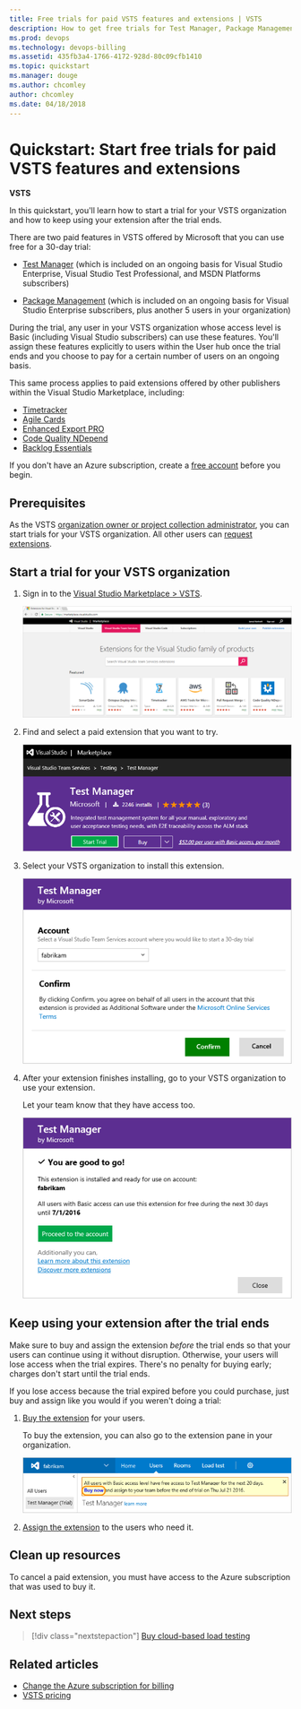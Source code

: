 ```yaml
---
title: Free trials for paid VSTS features and extensions | VSTS
description: How to get free trials for Test Manager, Package Management, and for VSTS extensions offered by other publishers (VSTS, Visual Studio Online, VSO)
ms.prod: devops
ms.technology: devops-billing
ms.assetid: 435fb3a4-1766-4172-928d-80c09cfb1410
ms.topic: quickstart
ms.manager: douge
ms.author: chcomley
author: chcomley
ms.date: 04/18/2018
---
```

[//]: # (monikerRange: 'vsts')

# Quickstart: Start free trials for paid VSTS features and extensions

**VSTS**

In this quickstart, you'll learn how to start a trial for your VSTS organization and how to keep using your extension after the trial ends.

There are two paid features in VSTS offered by Microsoft that you can use free for a 30-day trial:

- [Test Manager](https://marketplace.visualstudio.com/items/ms.vss-testmanager-web) (which is included on an ongoing basis for Visual Studio Enterprise, Visual Studio Test Professional, and MSDN Platforms subscribers)

- [Package Management](https://marketplace.visualstudio.com/items?itemName=ms.feed) (which is included on an ongoing basis for Visual Studio Enterprise subscribers, plus another 5 users in your organization)

During the trial, any user in your VSTS organization whose access level is Basic (including Visual Studio subscribers) can use these features.
You'll assign these features explicitly to users within the User hub once the trial ends and you choose to pay for a certain number of users on an ongoing basis.

This same process applies to paid extensions offered by other publishers within the Visual Studio Marketplace, including:

- [Timetracker](https://marketplace.visualstudio.com/items?itemName=Berichthaus.TfsTimetracker)
- [Agile Cards](https://marketplace.visualstudio.com/items?itemName=spartez.agile-cards)
- [Enhanced Export PRO](https://marketplace.visualstudio.com/items?itemName=mskold.mskold-PRO-EnhancedExport)
- [Code Quality NDepend](https://marketplace.visualstudio.com/items?itemName=ndepend.ndependextension)
- [Backlog Essentials](https://marketplace.visualstudio.com/items?itemName=agile-extensions.backlog-essentials)

If you don't have an Azure subscription, create a [free account](https://azure.microsoft.com/en-us/free/?WT.mc_id=A261C142F) before you begin.

## Prerequisites

As the VSTS [organization owner or project collection administrator](vsts-billing-faq.md#find-owner), you can start trials for your VSTS organization. 
All other users can [request extensions](../marketplace/install-vsts-extension.md).

## Start a trial for your VSTS organization

1. Sign in to the [Visual Studio Marketplace > VSTS](https://marketplace.visualstudio.com/vsts).

    ![Find extension trial](_img/get-vsts-extensions/marketplace.png)

2. Find and select a paid extension that you want to try.

    ![Start the extension trial](_img/try-additional-features/mp-start-test-manager-trial.png)

3. Select your VSTS organization to install this extension.

    ![Select VSTS organization for extension trial](_img/try-additional-features/select-organization.png)

4. After your extension finishes installing, go to your VSTS organization to use your extension.

    Let your team know that they have access too.

   ![Marketplace installs your extension](_img/try-additional-features/extension-installed.png)

<a name="after-trial"></a>

## Keep using your extension after the trial ends

Make sure to buy and assign the extension *before* the trial ends so that your users can continue using it without disruption. Otherwise, your users will lose access when the trial expires.
There's no penalty for buying early; charges don't start until the trial ends.

If you lose access because the trial expired before you could purchase, just buy and assign like you would if you weren't doing a trial:

1. [Buy the extension](../marketplace/install-vsts-extension.md#install-extension) for your users.

    To buy the extension, you can also go to the extension pane in your organization.

    ![Users hub, extension pane](_img/try-additional-features/extension-trial-in-organization-updated-ui.png)

2. [Assign the extension](../marketplace/assign-paid-extensions.md) to the users who need it.

## Clean up resources

To cancel a paid extension, you must have access to the Azure subscription that was used to buy it.

## Next steps

> [!div class="nextstepaction"]
> [Buy cloud-based load testing](buy-load-testing-vs.md)

## Related articles

- [Change the Azure subscription for billing](change-azure-subscription.md)
- [VSTS pricing](https://azure.microsoft.com/pricing/details/visual-studio-team-services/)
